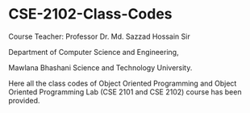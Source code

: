 # CSE-2102-Class-Codes
Course Teacher: Professor Dr. Md. Sazzad Hossain Sir

Department of Computer Science and Engineering,

Mawlana Bhashani Science and Technology University.


Here all the class codes of Object Oriented Programming and Object Oriented Programming Lab (CSE 2101 and CSE 2102) course has been provided. 
